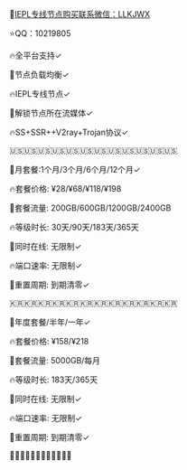 🌟[IEPL专线节点购买联系微信：LLKJWX](https://eturl.cn/B5CicD) 

⭐️QQ：10219805

🔥全平台支持✓

🌟节点负载均衡✓

🔥IEPL专线节点✓

🌟解锁节点所在流媒体✓

🔥SS+SSR++V2ray+Trojan协议✓

🇺🇸🇺🇸🇺🇸🇺🇸🇺🇸🇺🇸🇺🇸🇺🇸🇺🇸🇺🇸🇺🇸🇺🇸

🌟月套餐:1个月/3个月/6个月/12个月✓

🔥套餐价格: ¥28/¥68/¥118/¥198

🌟套餐流量: 200GB/600GB/1200GB/2400GB

🔥等级时长: 30天/90天/183天/365天

🌟同时在线: 无限制✓

🔥端口速率: 无限制✓

🌟重置周期: 到期清零✓

🇰🇷🇰🇷🇰🇷🇰🇷🇰🇷🇰🇷🇰🇷🇰🇷🇰🇷🇰🇷🇰🇷🇰🇷

🌟年度套餐/半年/一年✓

🔥套餐价格: ¥158/¥218

🌟套餐流量: 5000GB/每月

🔥等级时长: 183天/365天

🌟同时在线: 无限制✓

🔥端口速率: 无限制✓

🌟重置周期: 到期清零✓

🌈🌈🌈🌈🌈🌈🌈🌈🌈🌈🌈🌈
